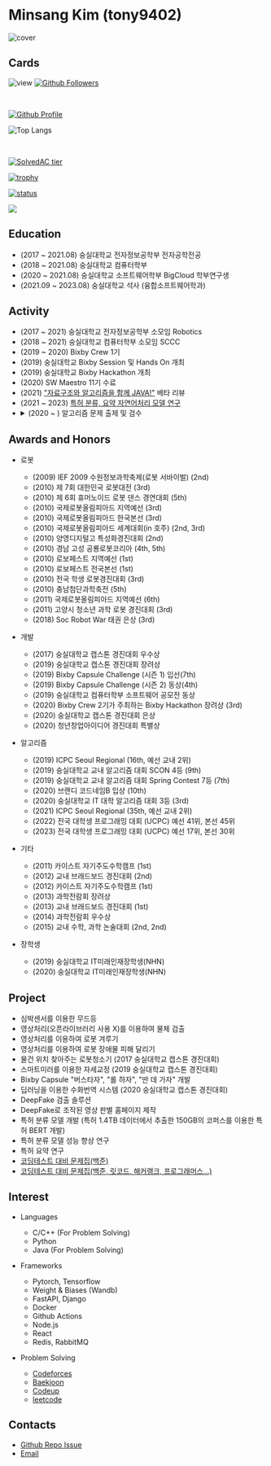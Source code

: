 # Minsang Kim (tony9402)

![cover](https://user-images.githubusercontent.com/30228292/101366236-0e64fe80-38e8-11eb-999b-e6eb16ce777b.png)


## Cards

<!--[![Hits](https://hits.seeyoufarm.com/api/count/incr/badge.svg?url=https%3A%2F%2Fgithub.com%2Ftony9402)](https://github.com/tony9402)-->
![view](https://komarev.com/ghpvc/?username=tony9402&label=views&style=flat&color=111f51)
[![Github Followers](https://img.shields.io/github/followers/tony9402?color=06d6a0&label=Github%20Followers&style=for-the-badge)](https://github.com/tony9402?tab=followers)

<br>

[![Github Profile](https://github-readme-stats.vercel.app/api?username=tony9402&count_private=true&hide=contribs,prs&show_icons=true&theme=vue-dark)](https://github.com/tony9402)
<br>

![Top Langs](https://github-readme-stats.vercel.app/api/top-langs/?username=tony9402&langs_count=8)
<!-- [![Top Langs](https://github-readme-stats.vercel.app/api/top-langs/?username=tony9402&layout=compact&hide=Visual%20Basic)](https://github.com/anuraghazra/github-readme-stats) -->
<br>

[![SolvedAC tier](http://mazassumnida.wtf/api/v2/generate_badge?boj=tony9402)](https://solved.ac/tony9402)
<br>

[![trophy](https://github-profile-trophy.vercel.app/?username=tony9402&row=3&column=3)](https://github.com/ryo-ma/github-profile-trophy)
<br>

[![status](https://github-readme-streak-stats.herokuapp.com/?user=tony9402)](#)

<a href="https://opgc.me/#/users/tony9402" target="_blank"><img src="https://api.opgc.me/githubs/users/tony9402/tag/?border=normal" /></a>


## Education
  - (2017 ~ 2021.08) 숭실대학교 전자정보공학부 전자공학전공
  - (2018 ~ 2021.08) 숭실대학교 컴퓨터학부
  - (2020 ~ 2021.08) 숭실대학교 소프트웨어학부 BigCloud 학부연구생
  - (2021.09 ~ 2023.08) 숭실대학교 석사 (융합소프트웨어학과)


## Activity
  - (2017 ~ 2021) 숭실대학교 전자정보공학부 소모임 Robotics
  - (2018 ~ 2021) 숭실대학교 컴퓨터학부 소모임 SCCC
  - (2019 ~ 2020) Bixby Crew 1기
  - (2019) 숭실대학교 Bixby Session 및 Hands On 개최
  - (2019) 숭실대학교 Bixby Hackathon 개최
  - (2020) SW Maestro 11기 수료
  - (2021) ["자료구조와 알고리즘을 함께 JAVA!"](http://www.kyobobook.co.kr/product/detailViewKor.laf?mallGb=KOR&ejkGb=KOR&barcode=9791165920579) 베타 리뷰
  - (2021 ~ 2023) [특허 분류, 요약 자연어처리 모델 연구](http://www.ipdaily.co.kr/2021/11/20/20/54/37/17551/%ED%8A%B9%ED%97%88%EC%97%90-%EC%B5%9C%EC%A0%81%ED%99%94%EB%90%9C-%EC%9D%B8%EA%B3%B5%EC%A7%80%EB%8A%A5ai-%EC%96%B8%EC%96%B4-%EB%AA%A8%EB%8D%B8-%EC%84%A0%EB%B3%B4%EC%9D%B8%EB%8B%A4-%ED%82%A4/)
  - <details>
    <summary>(2020 ~ ) 알고리즘 문제 출제 및 검수</summary>
    <li>&lt;문제 출제 및 검수&gt; <a href="https://www.acmicpc.net/category/detail/2269">2020 숭고한 연합 Algorithm Camp Marathon</a></li>
    <li>&lt;외부 검수진&gt; <a href="https://www.acmicpc.net/contest/view/556">제2회 가톨릭대학교 프로그래밍 경진대회 (CCPC)</a></li>
    <li>&lt;외부 검수진&gt; <a href="https://www.acmicpc.net/contest/view/557">제1회 류호석배 알고리즘 코딩 테스트</a></li>
    <li>&lt;외부 검수진&gt; <a href="https://www.acmicpc.net/contest/view/549">2020 중앙대학교 프로그래밍 경진대회(CPC)</a></li>
    <li>&lt;외부 검수진&gt; <a href="https://www.acmicpc.net/contest/view/561">Zero One Algorithm Contest 2020</a></li>
    <li>&lt;외부 검수진&gt; <a href="https://www.acmicpc.net/contest/view/580">2020 인하대학교 프로그래밍 경진대회(IUPC)</a></li>
    <li>&lt;외부 검수진&gt; <a href="https://www.acmicpc.net/contest/view/591">2020 경인지역 6개대학 연합 프로그래밍 경시대회 shake!</a></li>
    <li>&lt;외부 검수진&gt; <a href="https://www.acmicpc.net/contest/view/590">2021 ICPC Sinchon Winter Algorithm Camp Contest</a></li>
    <li>&lt;외부 검수진&gt; <a href="https://www.acmicpc.net/contest/view/601">2021 IGRUS Newbie Programming Contest</a></li>
    <li>&lt;외부 검수진&gt; <a href="https://www.acmicpc.net/contest/view/603">제2회 류호석배 알고리즘 코딩 테스트</a></li>
    <li>&lt;외부 검수진&gt; <a href="https://www.acmicpc.net/contest/view/486">제1회 가톨릭대학교 프로그래밍 경진대회 (CCPC) (대회 이후 재검수에 참여)</a></li>
    <li>&lt;외부 검수진&gt; <a href="https://www.acmicpc.net/contest/view/666">제3회 류호석배 알고리즘 코딩 테스트</a></li>
    <li>&lt;문제 출제&gt; <a href="https://fastcampus.co.kr/dev_online_codingtest">FastCampus</a></li>
    <li>&lt;외부 검수진&gt; <a href="https://www.acmicpc.net/contest/view/683">중앙대학교 NPC</a></li>
    <li>&lt;외부 검수진&gt; <a href="https://www.acmicpc.net/contest/view/689">제3회 가톨릭대학교 프로그래밍 경진대회 (CCPC)</a></li>
    <li>&lt;외부 검수진&gt; <a href="https://www.acmicpc.net/contest/view/709">2021 인하대학교 프로그래밍 경진대회(IUPC)</a></li>
    <li>&lt;외부 검수진&gt; <a href="https://www.acmicpc.net/contest/view/708">선린 가을맞이 알고리즘 챌린지</a></li>
    <li>&lt;외부 검수진&gt; <a href="https://www.acmicpc.net/contest/view/700">2021 연세대학교 프로그래밍 경진대회</a></li>
    <li>&lt;외부 검수진&gt; <a href="https://www.acmicpc.net/contest/view/690">제 3회 가톨릭대학교 프로그래밍 경진대회 (CCPC)</a></li>
    <li>&lt;외부 검수진&gt; <a href="https://www.acmicpc.net/contest/view/728">INU 코드페스티벌 2021</a></li>
    <li>&lt;대회 문제 출제&gt; <a href="https://www.acmicpc.net/contest/view/746">2021 경인지역 6개대학 연합 프로그래밍 경시대회 shake!</a></li>
    <li>&lt;외부 검수진&gt; <a href="https://www.acmicpc.net/contest/view/755">가희와 함께 하는 3회 코딩테스트</a></li>
    <li>&lt;외부 검수진&gt; <a href="https://www.acmicpc.net/contest/view/766">2022 중앙대학교 CHAC(ChAOS Hello2022 Algorithm Contest)</a></li>
    <li>&lt;외부 검수진&gt; <a href="https://www.acmicpc.net/contest/view/760">2022 ICPC Sinchon Winter Algorithm Camp Contest</a></li>
    <li>&lt;외부 검수진&gt; <a href="https://www.acmicpc.net/contest/view/771">2022 성균관대학교 프로그래밍 경진대회</a></li>
    <li>&lt;외부 검수진&gt; <a href="https://www.acmicpc.net/contest/view/776">2022 연세대학교 신학기맞이 프로그래밍 경진대회</a></li>
    <li>&lt;내부 검수진&gt; <a href="https://www.acmicpc.net/contest/view/786">2022 숭고한 연합 알고리즘 콘테스트</a></li>
    <li>&lt;외부 검수진&gt; <a href="https://www.acmicpc.net/contest/view/799">2022 DGIST 현풍전산배 알고리즘 대회</a></li>
    <li>&lt;외부 검수진&gt; <a href="https://www.acmicpc.net/contest/view/798">2022 서강대학교 청정수컵</a></li>
    <li>&lt;외부 검수진&gt; <a href="https://www.acmicpc.net/contest/view/775">제4회 가톨릭대학교 프로그래밍 경진대회 (CCPC)</a></li>
    <li>&lt;외부 검수진&gt; <a href="https://www.acmicpc.net/contest/view/792">제1회 곰곰컵</a></li>
    <li>&lt;외부 검수진&gt; <a href="https://www.acmicpc.net/contest/view/819">가희와 함께 하는 코딩테스트 4회</a></li>
    <li>&lt;외부 검수진&gt; <a href="https://www.acmicpc.net/contest/view/843">2022 ICPC Sinchon Summer Algorithm Camp Contest</a></li>
    <li>&lt;외부 검수진&gt; <a href="https://www.acmicpc.net/contest/view/859">2022 부산대학교 CodeRace</a></li>
    <li>&lt;외부 검수진&gt; <a href="https://www.acmicpc.net/contest/view/866">2022 중앙대학교 프로그래밍 경진대회(CPC)</a></li>
    <li>&lt;외부 검수진&gt; <a href="https://www.acmicpc.net/category/detail/3260">제13기 알고리즘 대회</a></li>
    <li>&lt;외부 검수진&gt; <a href="https://www.acmicpc.net/contest/view/880">제1회 서울과학기술대학교 컴퓨터공학과 알고리즘 대회</a></li>
    <li>&lt;외부 검수진&gt; <a href="https://www.acmicpc.net/contest/view/902">2022 아주대학교 프로그래밍 경시대회 APC</a></li>
    <li>&lt;외부 검수진&gt; <a href="https://www.acmicpc.net/contest/view/899">2022 Sogang Programming Contest Open</a></li>
    <li>&lt;외부 검수진&gt; <a href="https://www.acmicpc.net/contest/view/921">Zero One Algorithm Contest 2022</a></li>
    <li>&lt;외부 검수진&gt; <a href="https://www.acmicpc.net/contest/view/933">제1회 보라매컵 예선</a></li>
    <li>&lt;외부 검수진&gt; <a href="https://www.acmicpc.net/contest/view/932">제1회 보라매컵 본선</a></li>
    <li>&lt;외부 검수진&gt; <a href="https://www.acmicpc.net/contest/view/939">아니메컵 2쿨</a></li>
    <li>&lt;외부 검수진&gt; <a href="https://www.acmicpc.net/category/680">제8회 한양대학교 프로그래밍 경시대회</a></li>
    <li>&lt;외부 검수진&gt; <a href="https://www.acmicpc.net/contest/view/952">2023 KSA Automata Winter Contest</a></li>
    <li>&lt;외부 검수진&gt; <a href="https://www.acmicpc.net/contest/view/956">제1회 흐즈로컵</a></li>
    <li>&lt;외부 검수진&gt; <a href="https://www.acmicpc.net/contest/view/960">2023 중앙대학교 CHAC (ChAOS Hello2023 Algorithm Contest)</a></li>
    <li>&lt;외부 검수진&gt; <a href="https://www.acmicpc.net/contest/view/962">2022 경인지역 6개 대학 연합 프로그래밍 경시대회 shake!</a></li>
    <li>&lt;외부 검수진&gt; <a href="https://www.acmicpc.net/contest/view/970">2023 UNIST-DGIST-POSTECH 연합 프로그래밍 경진대회 (2023 UDPC)</a></li>
    <li>&lt;외부 검수진&gt; <a href="https://www.acmicpc.net/contest/view/967">제1회 와쿠(AGCU)컵</a></li>
    <li>&lt;외부 검수진&gt; <a href="https://www.acmicpc.net/contest/view/1014">2023 POSTECH Programming Contest</a></li>
    <li>&lt;외부 검수진&gt; <a href="https://www.acmicpc.net/contest/view/1061">FunctionCup 2023</a></li>
    <li>&lt;외부 검수진&gt; <a href="https://www.acmicpc.net/contest/view/1057">월간 향유회 2023. 06.</a></li>
    <li>&lt;외부 검수진&gt; <a href="https://www.acmicpc.net/contest/view/1078">월간 향유회 2023. 07</a></li>
    <li>&lt;외부 검수진&gt; <a href="https://www.acmicpc.net/contest/view/985">제1회 유틸컵 - Chapter 1</a></li>
    <li>&lt;외부 검수진&gt; <a href="https://www.acmicpc.net/contest/view/1080">제2회 흐즈로컵</a></li>
    <li>&lt;외부 검수진&gt; <a href="https://www.acmicpc.net/contest/view/1094">월간 향유회 2023. 08.</a></li>
    <li>&lt;외부 검수진&gt; <a href="https://www.acmicpc.net/contest/view/1095">2023 전남대학교 PIMM 알고리즘 파티</a></li>
    <li>&lt;외부 검수진&gt; <a href="https://www.acmicpc.net/contest/view/1088">제1회 임스의 메이플컵</a></li>
    <li>&lt;외부 검수진&gt; <a href="https://www.acmicpc.net/contest/view/1116">제2회 보라매컵 예선</a></li>
    <li>&lt;외부 검수진&gt; <a href="https://www.acmicpc.net/contest/view/1058">2023 브실컵</a></li>
    <li>&lt;외부 검수진&gt; <a href="https://www.acmicpc.net/contest/view/1100">2023 국민대학교 & 중앙대학교 프로그래밍 경진대회</a></li>
    <li>&lt;외부 검수진&gt; <a href="https://www.acmicpc.net/contest/view/1079">제1회 유틸컵 - Chapter 2</a></li>
    <li>&lt;외부 검수진&gt; <a href="https://www.acmicpc.net/contest/view/1128">월간 향유회 2023. 09.</a></li>
    <li>&lt;외부 검수진&gt; <a href="https://www.acmicpc.net/contest/view/1117">제2회 보라매컵 본선</a></li>
    <li>&lt;외부 검수진&gt; <a href="https://www.acmicpc.net/contest/view/1149">월간 향유회 2023. 10.</a></li>
    <li>&lt;외부 검수진&gt; <a href="https://www.acmicpc.net/contest/view/1200">월간 향유회 2023. 11.</a></li>
    <li>&lt;외부 검수진&gt; <a href="https://www.acmicpc.net/contest/view/1219">월간 향유회 2023. 12.</a></li>
    <li>&lt;외부 검수진&gt; <a href="https://www.acmicpc.net/contest/view/1234">월간 향유회 2024. 01.</a></li>
    <li>&lt;개인 출제 문제 검수&gt;<a href="https://www.acmicpc.net/problem/23807">두 단계 최단 경로 3</a></li>
    <li>&lt;개인 출제 문제 검수&gt;<a href="https://www.acmicpc.net/problem/23808">골뱅이 찍기 - ㅂ</a></li>
    <li>&lt;개인 출제 문제 검수&gt;<a href="https://www.acmicpc.net/problem/23809">골뱅이 찍기 - 돌아간 ㅈ</a></li>
    <li>&lt;개인 출제 문제 검수&gt;<a href="https://www.acmicpc.net/problem/23810">골뱅이 찍기 - 뒤집힌 ㅋ</a></li>
    <li>&lt;개인 출제 문제 검수&gt;<a href="https://www.acmicpc.net/problem/23811">골뱅이 찍기 - ㅌ</a></li>
    <li>&lt;개인 출제 문제 검수&gt;<a href="https://www.acmicpc.net/problem/23812">골뱅이 찍기 - 돌아간 ㅍ</a></li>
    <li>&lt;개인 출제 문제 검수&gt;<a href="https://www.acmicpc.net/problem/23840">두 단계 최단 경로 4</a></li>
    <li>&lt;개인 출제 문제 검수&gt;<a href="https://www.acmicpc.net/problem/23881">알고리즘 수업 - 선택 정렬 1</a></li>
    <li>&lt;개인 출제 문제 검수&gt;<a href="https://www.acmicpc.net/problem/23882">알고리즘 수업 - 선택 정렬 2</a></li>
    <li>&lt;개인 출제 문제 검수&gt;<a href="https://www.acmicpc.net/problem/23883">알고리즘 수업 - 선택 정렬 3</a></li>
    <li>&lt;개인 출제 문제 검수&gt;<a href="https://www.acmicpc.net/problem/23884">알고리즘 수업 - 선택 정렬 4</a></li>
    <li>&lt;개인 출제 문제 검수&gt;<a href="https://www.acmicpc.net/problem/23899">알고리즘 수업 - 선택 정렬 5</a></li>
    <li>&lt;개인 출제 문제 검수&gt;<a href="https://www.acmicpc.net/problem/23900">알고리즘 수업 - 선택 정렬 6</a></li>
    <li>&lt;개인 출제 문제 검수&gt;<a href="https://www.acmicpc.net/problem/23968">알고리즘 수업 - 버블 정렬 1</a></li>
    <li>&lt;개인 출제 문제 검수&gt;<a href="https://www.acmicpc.net/problem/23969">알고리즘 수업 - 버블 정렬 2</a></li>
    <li>&lt;개인 출제 문제 검수&gt;<a href="https://www.acmicpc.net/problem/23970">알고리즘 수업 - 버블 정렬 3</a></li>
    <li>&lt;개인 출제 문제 검수&gt;<a href="https://www.acmicpc.net/problem/24051">알고리즘 수업 - 삽입 정렬 1</a></li>
    <li>&lt;개인 출제 문제 검수&gt;<a href="https://www.acmicpc.net/problem/24052">알고리즘 수업 - 삽입 정렬 2</a></li>
    <li>&lt;개인 출제 문제 검수&gt;<a href="https://www.acmicpc.net/problem/24053">알고리즘 수업 - 삽입 정렬 3</a></li>
    <li>&lt;개인 출제 문제 검수&gt;<a href="https://www.acmicpc.net/problem/24054">알고리즘 수업 - 삽입 정렬 4</a></li>
    <li>&lt;개인 출제 문제 검수&gt;<a href="https://www.acmicpc.net/problem/24055">알고리즘 수업 - 삽입 정렬 5</a></li>
    <li>&lt;개인 출제 문제 검수&gt;<a href="https://www.acmicpc.net/problem/24056">알고리즘 수업 - 삽입 정렬 6</a></li>
    <li>&lt;개인 출제 문제 검수&gt;<a href="https://www.acmicpc.net/problem/24060">알고리즘 수업 - 병합 정렬 1</a></li>
    <li>&lt;개인 출제 문제 검수&gt;<a href="https://www.acmicpc.net/problem/24061">알고리즘 수업 - 병합 정렬 2</a></li>
    <li>&lt;개인 출제 문제 검수&gt;<a href="https://www.acmicpc.net/problem/24062">알고리즘 수업 - 병합 정렬 3</a></li>
    <li>&lt;개인 출제 문제 검수&gt;<a href="https://www.acmicpc.net/problem/24090">알고리즘 수업 - 퀵 정렬 1</a></li>
    <li>&lt;개인 출제 문제 검수&gt;<a href="https://www.acmicpc.net/problem/24091">알고리즘 수업 - 퀵 정렬 2</a></li>
    <li>&lt;개인 출제 문제 검수&gt;<a href="https://www.acmicpc.net/problem/24092">알고리즘 수업 - 퀵 정렬 3</a></li>
    <li>&lt;개인 출제 문제 검수&gt;<a href="https://www.acmicpc.net/problem/24173">알고리즘 수업 - 힙 정렬 1</a></li>
    <li>&lt;개인 출제 문제 검수&gt;<a href="https://www.acmicpc.net/problem/24174">알고리즘 수업 - 힙 정렬 2</a></li>
    <li>&lt;개인 출제 문제 검수&gt;<a href="https://www.acmicpc.net/problem/23721">k개의 부분 배열과 쿼리</a></li>
    <li>&lt;개인 출제 문제 검수&gt;<a href="https://www.acmicpc.net/problem/24049">정원 (Easy)</a></li>
    <li>&lt;개인 출제 문제 검수&gt;<a href="https://www.acmicpc.net/problem/24050">정원 (Hard)</a></li>
    <li>&lt;개인 출제 문제 검수&gt;<a href="https://www.acmicpc.net/problem/24057">실수</a></li>
    <li>&lt;개인 출제 문제 검수&gt;<a href="https://www.acmicpc.net/problem/24058">Coprime</a></li>
    <li>&lt;개인 출제 문제 검수&gt;<a href="https://www.acmicpc.net/problem/24059">Function</a></li>
    <li>&lt;개인 출제 문제 검수&gt;<a href="https://www.acmicpc.net/problem/24064">Intersections</a></li>
    <li>&lt;개인 출제 문제 검수&gt;<a href="https://www.acmicpc.net/problem/24065">Present</a></li>
    <li>&lt;개인 출제 문제 검수&gt;<a href="https://www.acmicpc.net/problem/24313">알고리즘 수업 - 점근적 표기 1</a></li>
    <li>&lt;개인 출제 문제 검수&gt;<a href="https://www.acmicpc.net/problem/24314">알고리즘 수업 - 점근적 표기 2</a></li>
    <li>&lt;개인 출제 문제 검수&gt;<a href="https://www.acmicpc.net/problem/24315">알고리즘 수업 - 점근적 표기 3</a></li>
    <li>&lt;개인 출제 문제 검수&gt;<a href="https://www.acmicpc.net/problem/24368">알고리즘 수업 - 점근적 표기 4</a></li>
    <li>&lt;개인 출제 문제 검수&gt;<a href="https://www.acmicpc.net/problem/24369">알고리즘 수업 - 점근적 표기 5</a></li>
    <li>&lt;개인 출제 문제 검수&gt;<a href="https://www.acmicpc.net/problem/24370">알고리즘 수업 - 점근적 표기 6</a></li>
    <li>&lt;개인 출제 문제 검수&gt;<a href="https://www.acmicpc.net/problem/24430">알고리즘 수업 - 행렬 경로 문제 7</a></li>
    <li>&lt;개인 출제 문제 검수&gt;<a href="https://www.acmicpc.net/problem/24443">알고리즘 수업 - 선택 알고리즘 4</a></li>
    <li>&lt;개인 출제 문제 검수&gt;<a href="https://www.acmicpc.net/problem/24444">알고리즘 수업 - 너비 우선 탐색 1</a></li>
    <li>&lt;개인 출제 문제 검수&gt;<a href="https://www.acmicpc.net/problem/24445">알고리즘 수업 - 너비 우선 탐색 2</a></li>
    <li>&lt;개인 출제 문제 검수&gt;<a href="https://www.acmicpc.net/problem/24446">알고리즘 수업 - 너비 우선 탐색 3</a></li>
    <li>&lt;개인 출제 문제 검수&gt;<a href="https://www.acmicpc.net/problem/24447">알고리즘 수업 - 너비 우선 탐색 4</a></li>
    <li>&lt;개인 출제 문제 검수&gt;<a href="https://www.acmicpc.net/problem/24429">알고리즘 수업 - 행렬 경로 문제 6</a></li>
    <li>&lt;개인 출제 문제 검수&gt;<a href="https://www.acmicpc.net/problem/24428">알고리즘 수업 - 행렬 경로 문제 5</a></li>
    <li>&lt;개인 출제 문제 검수&gt;<a href="https://www.acmicpc.net/problem/24427">알고리즘 수업 - 행렬 경로 문제 4</a></li>
    <li>&lt;개인 출제 문제 검수&gt;<a href="https://www.acmicpc.net/problem/24426">알고리즘 수업 - 행렬 경로 문제 3</a></li>
    <li>&lt;개인 출제 문제 검수&gt;<a href="https://www.acmicpc.net/problem/24419">알고리즘 수업 - 행렬 경로 문제 2</a></li>
    <li>&lt;개인 출제 문제 검수&gt;<a href="https://www.acmicpc.net/problem/24418">알고리즘 수업 - 행렬 경로 문제 1</a></li>
    <li>&lt;개인 출제 문제 검수&gt;<a href="https://www.acmicpc.net/problem/24417">알고리즘 수업 - 피보나치 수 2</a></li>
    <li>&lt;개인 출제 문제 검수&gt;<a href="https://www.acmicpc.net/problem/24416">알고리즘 수업 - 피보나치 수 1</a></li>
    <li>&lt;개인 출제 문제 검수&gt;<a href="https://www.acmicpc.net/problem/24415">편지</a></li>
    <li>&lt;개인 출제 문제 검수&gt;<a href="https://www.acmicpc.net/problem/25310">곰곰이의 아르바이트</a></li>
    <li>&lt;개인 출제 문제 검수&gt;<a href="https://www.acmicpc.net/problem/25686">1차원</a></li>
    <li>&lt;개인 출제 문제 검수&gt;<a href="https://www.acmicpc.net/problem/25687">2차원</a></li>
    <li>&lt;개인 출제 문제 검수&gt;<a href="https://www.acmicpc.net/problem/24508">나도리팡</a></li>
    <li>&lt;개인 출제 문제 검수&gt;<a href="https://www.acmicpc.net/problem/24484">알고리즘 수업 - 깊이 우선 탐색 6</a></li>
    <li>&lt;개인 출제 문제 검수&gt;<a href="https://www.acmicpc.net/problem/24483">알고리즘 수업 - 깊이 우선 탐색 5</a></li>
    <li>&lt;개인 출제 문제 검수&gt;<a href="https://www.acmicpc.net/problem/24482">알고리즘 수업 - 깊이 우선 탐색 4</a></li>
    <li>&lt;개인 출제 문제 검수&gt;<a href="https://www.acmicpc.net/problem/24481">알고리즘 수업 - 깊이 우선 탐색 3</a></li>
    <li>&lt;개인 출제 문제 검수&gt;<a href="https://www.acmicpc.net/problem/24480">알고리즘 수업 - 깊이 우선 탐색 2</a></li>
    <li>&lt;개인 출제 문제 검수&gt;<a href="https://www.acmicpc.net/problem/24479">알고리즘 수업 - 깊이 우선 탐색 1</a></li>
    <li>&lt;개인 출제 문제 검수&gt;<a href="https://www.acmicpc.net/problem/25683">행렬 곱셈 순서 4</a></li>
    <li>&lt;개인 출제 문제 검수&gt;<a href="https://www.acmicpc.net/problem/25682">체스판 다시 칠하기 2</a></li>
    <li>&lt;개인 출제 문제 검수&gt;<a href="https://www.acmicpc.net/problem/25538">모험가 길드</a></li>
    <li>&lt;개인 출제 문제 검수&gt;<a href="https://www.acmicpc.net/problem/27158">펜토미노</a></li>
    <li>&lt;개인 출제 문제 검수&gt;<a href="https://www.acmicpc.net/problem/27077">16강과 쿼리</a></li>
    <li>&lt;개인 출제 문제 검수&gt;<a href="https://www.acmicpc.net/problem/26170">사과 빨리 먹기</a></li>
    <li>&lt;개인 출제 문제 검수&gt;<a href="https://www.acmicpc.net/problem/26169">세 번 이내에 사과를 먹자</a></li>
    <li>&lt;개인 출제 문제 검수&gt;<a href="https://www.acmicpc.net/problem/26168">배열 전체 탐색하기</a></li>
    <li>&lt;개인 출제 문제 검수&gt;<a href="https://www.acmicpc.net/problem/26167">헥소미노</a></li>
    <li>&lt;개인 출제 문제 검수&gt;<a href="https://www.acmicpc.net/problem/26166">끝말잇기 하실 분!!</a></li>
    <li>&lt;개인 출제 문제 검수&gt;<a href="https://www.acmicpc.net/problem/26043">식당 메뉴</a></li>
    <li>&lt;개인 출제 문제 검수&gt;<a href="https://www.acmicpc.net/problem/26042">식당 입구 대기 줄</a></li>
    <li>&lt;개인 출제 문제 검수&gt;<a href="https://www.acmicpc.net/problem/26041">비슷한 전화번호 표시</a></li>
    <li>&lt;개인 출제 문제 검수&gt;<a href="https://www.acmicpc.net/problem/26040">특정 대문자를 소문자로 바꾸기</a></li>
    <li>&lt;개인 출제 문제 검수&gt;<a href="https://www.acmicpc.net/problem/25979">시간 구간 다중 업데이트 최대 합</a></li>
    <li>&lt;개인 출제 문제 검수&gt;<a href="https://www.acmicpc.net/problem/25978">2차원 배열 다중 업데이트 다중 합</a></li>
    <li>&lt;개인 출제 문제 검수&gt;<a href="https://www.acmicpc.net/problem/25977">k개 사과 트리 노드만으로 배를 최대로 수확하기</a></li>
    <li>&lt;개인 출제 문제 검수&gt;<a href="https://www.acmicpc.net/problem/25976">k개 트리 노드에서 사과와 배를 최대로 수확하기</a></li>
    <li>&lt;개인 출제 문제 검수&gt;<a href="https://www.acmicpc.net/problem/25827">시간 구간 다중 업데이트 다중 합</a></li>
    <li>&lt;개인 출제 문제 검수&gt;<a href="https://www.acmicpc.net/problem/25826">2차원 배열 다중 업데이트 단일 합</a></li>
    <li>&lt;개인 출제 문제 검수&gt;<a href="https://www.acmicpc.net/problem/25825">빠른 무작위 메시지 전달</a></li>
    <li>&lt;개인 출제 문제 검수&gt;<a href="https://www.acmicpc.net/problem/25824">빠른 오름차순 메시지 전달</a></li>
    <li>&lt;개인 출제 문제 검수&gt;<a href="https://www.acmicpc.net/problem/25823">조합의 합의 합</a></li>
    <li>&lt;개인 출제 문제 검수&gt;<a href="https://www.acmicpc.net/problem/25822">2000문제 푼 임스</a></li>
    <li>&lt;개인 출제 문제 검수&gt;<a href="https://www.acmicpc.net/problem/25691">k개 트리 노드에서 사과를 최대로 수확하기</a></li>
    <li>&lt;개인 출제 문제 검수&gt;<a href="https://www.acmicpc.net/problem/25690">트리를 복잡하게 색칠하는 최소 비용</a></li>
    <li>&lt;개인 출제 문제 검수&gt;<a href="https://www.acmicpc.net/problem/25689">고속의 무작위 숫자 탐색</a></li>
    <li>&lt;개인 출제 문제 검수&gt;<a href="https://www.acmicpc.net/problem/25688">빠른 무작위 숫자 탐색</a></li>
    </details>

## Awards and Honors
  - 로봇
    - (2009) IEF 2009 수원정보과학축제(로봇 서바이벌) (2nd)
    - (2010) 제 7회 대한민국 로봇대전 (3rd)
    - (2010) 제 6회 휴머노이드 로봇 댄스 경연대회 (5th)
    - (2010) 국제로봇올림피아드 지역예선 (3rd)
    - (2010) 국제로봇올림피아드 한국본선 (3rd)
    - (2010) 국제로봇올림피아드 세계대회(in 호주) (2nd, 3rd)
    - (2010) 양영디지털고 특성화경진대회 (2nd)
    - (2010) 경남 고성 공룡로봇코리아 (4th, 5th)
    - (2010) 로보페스트 지역예선 (1st)
    - (2010) 로보페스트 전국본선 (1st)
    - (2010) 전국 학생 로봇경진대회 (3rd)
    - (2010) 충남첨단과학축전 (5th)
    - (2011) 국제로봇올림피아드 지역예선 (6th)
    - (2011) 고양시 청소년 과학 로봇 경진대회 (3rd)
    - (2018) Soc Robot War 태권 은상 (3rd)
    
  - 개발
    - (2017) 숭실대학교 캡스톤 경진대회 우수상
    - (2019) 숭실대학교 캡스톤 경진대회 장려상
    - (2019) Bixby Capsule Challenge (시즌 1) 입선(7th)
    - (2019) Bixby Capsule Challenge (시즌 2) 동상(4th)
    - (2019) 숭실대학교 컴퓨터학부 소프트웨어 공모전 동상
    - (2020) Bixby Crew 2기가 주최하는 Bixby Hackathon 장려상 (3rd)
    - (2020) 숭실대학교 캡스톤 경진대회 은상
    - (2020) 청년창업아이디어 경진대회 특별상
    
  - 알고리즘
    - (2019) ICPC Seoul Regional (16th, 예선 교내 2위)
    - (2019) 숭실대학교 교내 알고리즘 대회 SCON 4등 (9th)
    - (2019) 숭실대학교 교내 알고리즘 대회 Spring Contest 7등 (7th)
    - (2020) 브랜디 코드네임B 입상 (10th)
    - (2020) 숭실대학교 IT 대학 알고리즘 대회 3등 (3rd)
    - (2021) ICPC Seoul Regional (35th, 예선 교내 2위)
    - (2022) 전국 대학생 프로그래밍 대회 (UCPC) 예선 41위, 본선 45위
    - (2023) 전국 대학생 프로그래밍 대회 (UCPC) 예선 17위, 본선 30위
    
  - 기타
    - (2011) 카이스트 자기주도수학캠프 (1st)
    - (2012) 교내 브래드보드 경진대회 (2nd)
    - (2012) 카이스트 자기주도수학캠프 (1st)
    - (2013) 과학전람회 장려상
    - (2013) 교내 브래드보드 경진대회 (1st)
    - (2014) 과학전람회 우수상
    - (2015) 교내 수학, 과학 논술대회 (2nd, 2nd)
  
  - 장학생
    - (2019) 숭실대학교 IT미래인재장학생(NHN)
    - (2020) 숭실대학교 IT미래인재장학생(NHN)
     
    
## Project
  - 심박센서를 이용한 무드등
  - 영상처리(오픈라이브러리 사용 X)를 이용하여 물체 검출
  - 영상처리를 이용하여 로봇 겨루기
  - 영상처리를 이용하여 로봇 장애물 피해 달리기
  - 물건 위치 찾아주는 로봇청소기 (2017 숭실대학교 캡스톤 경진대회)
  - 스마트미러를 이용한 자세교정 (2019 숭실대학교 캡스톤 경진대회)
  - Bixby Capsule "버스타자", "롤 하자", "딴 데 가자" 개발
  - 딥러닝을 이용한 수화번역 시스템 (2020 숭실대학교 캡스톤 경진대회)
  - DeepFake 검출 솔루션
  - DeepFake로 조작된 영상 판별 홈페이지 제작
  - 특허 분류 모델 개발 (특허 1.4TB 데이터에서 추출한 150GB의 코퍼스를 이용한 특허 BERT 개발)
  - 특허 분류 모델 성능 향상 연구
  - 특허 요약 연구
  - [코딩테스트 대비 문제집(백준)](https://github.com/tony9402/baekjoon)
  - [코딩테스트 대비 문제집(백준, 릿코드, 해커랭크, 프로그래머스...)](https://algorithm.tony9402.com)

## Interest
 - Languages
   - C/C++ (For Problem Solving)
   - Python 
   - Java (For Problem Solving)
   
 - Frameworks
   - Pytorch, Tensorflow
   - Weight & Biases (Wandb)
   - FastAPI, Django
   - Docker
   - Github Actions
   - Node.js
   - React
   - Redis, RabbitMQ
   
 - Problem Solving
   - [Codeforces](https://codeforces.com/profile/_tony9402)
   - [Baekjoon](https://www.acmicpc.net/user/tony9402)
   - [Codeup](https://codeup.kr/userinfo.php?user=tony9402)
   - [leetcode](https://leetcode.com/tony9402/)
  
## Contacts
  - [Github Repo Issue](https://github.com/tony9402/tony9402/issues)
  - [Email](mailto:tony9402@naver.com)
